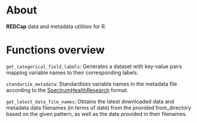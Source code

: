# About

**REDCap** data and metadata utilities for R.


# Functions overview

`get_categorical_field_labels`: Generates a dataset with key-value pairs mapping variable names to their corresponding labels.

`standarize_metadata`: Standardizes variable names in the metadata file according to the [SpectrumHealthResearch](https://github.com/SpectrumHealthResearch/REDCapRITS/blob/master/R/R/REDCap_split.r) format.

`get_latest_data_file_names`: Obtains the latest downloaded data and metadata data filenames (in terms of date) from the provided from_directory based on the given pattern, as well as the date provided in their filenames.
